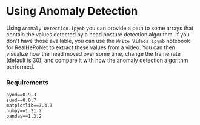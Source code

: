 # Using Anomaly Detection
Using `Anomaly Detection.ipynb` you can provide a path to some arrays that contain the values detected by a head posture detection algorithm. If you don't have those available, you can use the `Write Videos.ipynb` notebook for RealHePoNet to extract these values from a video.
You can then visualize how the head moved over some time, change the frame rate (default is 30), and compare it with how the anomaly detection algorithm performed. 

### Requirements

    pyod==0.9.3
    suod==0.0.7
    matplotlib==3.4.3
    numpy==1.21.2
    pandas==1.3.2
